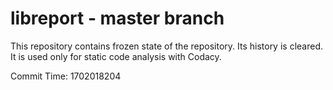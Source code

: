 # libreport - master branch

This repository contains frozen state of the repository.
Its history is cleared. It is used only for static code
analysis with Codacy.

Commit Time: 1702018204